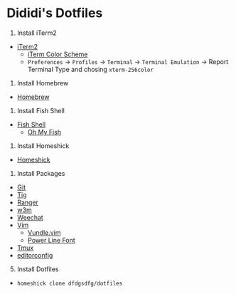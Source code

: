 # Dididi's Dotfiles

1. Install iTerm2
  - [iTerm2](http://iterm2.com/)
    - [iTerm Color Scheme](https://github.com/mbadolato/iTerm2-Color-Schemes)
    - `Preferences` -> `Profiles` -> `Terminal` -> `Terminal Emulation` -> Report Terminal Type and chosing `xterm-256color`

1. Install Homebrew
  - [Homebrew](http://brew.sh/)

1. Install Fish Shell
  - [Fish Shell](http://fishshell.com/)
    - [Oh My Fish](https://github.com/bpinto/oh-my-fish)

1. Install Homeshick
  - [Homeshick](https://github.com/andsens/homeshick)

1. Install Packages
  - [Git](http://git-scm.com/)
  - [Tig](https://github.com/jonas/tig)
  - [Ranger](https://github.com/hut/ranger)
  - [w3m](http://w3m.sourceforge.net/)
  - [Weechat](http://weechat.org/)
  - [Vim](http://www.vim.org/)
    - [Vundle.vim](https://github.com/gmarik/Vundle.vim)
    - [Power Line Font](https://github.com/Lokaltog/powerline-fonts)
  - [Tmux](https://github.com/ThomasAdam/tmux)
  - [editorconfig](https://github.com/editorconfig/editorconfig-core-c)

5. Install Dotfiles
- `homeshick clone dfdgsdfg/dotfiles`

